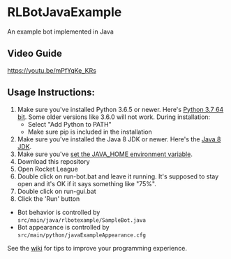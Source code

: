 # RLBotJavaExample
An example bot implemented in Java

## Video Guide

https://youtu.be/mPfYqKe_KRs

## Usage Instructions:

1. Make sure you've installed Python 3.6.5 or newer. Here's [Python 3.7 64 bit](https://www.python.org/ftp/python/3.7.0/python-3.7.0-amd64.exe). Some older versions like 3.6.0 will not work. During installation:
   - Select "Add Python to PATH"
   - Make sure pip is included in the installation
1. Make sure you've installed the Java 8 JDK or newer. Here's the [Java 8 JDK](https://www.oracle.com/technetwork/java/javase/downloads/jdk8-downloads-2133151.html).
1. Make sure you've [set the JAVA_HOME environment variable](https://javatutorial.net/set-java-home-windows-10).
1. Download this repository
1. Open Rocket League
1. Double click on run-bot.bat and leave it running. It's supposed to stay
open and it's OK if it says something like "75%".
1. Double click on run-gui.bat
1. Click the 'Run' button

- Bot behavior is controlled by `src/main/java/rlbotexample/SampleBot.java`
- Bot appearance is controlled by `src/main/python/javaExampleAppearance.cfg`

See the [wiki](https://github.com/RLBot/RLBotJavaExample/wiki)
for tips to improve your programming experience.
